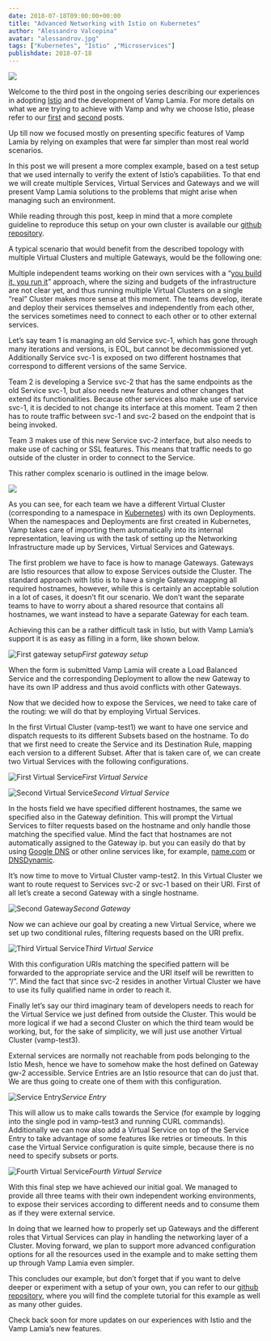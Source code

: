```yaml
---
date: 2018-07-18T09:00:00+00:00
title: "Advanced Networking with Istio on Kubernetes"
author: "Alessandro Valcepina"
avatar: "alessandrov.jpg"
tags: ["Kubernetes", "Istio" ,"Microservices"]
publishdate: 2018-07-18
---
```


![](https://cdn-images-1.medium.com/max/720/1*F05sDjQWQ0-YiDZ22RMSsQ.jpeg)

Welcome to the third post in the ongoing series describing our experiences in adopting [Istio](https://istio.io) and the
 development of Vamp Lamia. For more details on what we are trying to achieve with Vamp and why we choose Istio, please refer 
 to our [first](/blog/putting-istio-to-work/) and [second](/blog/ab-testing-istio/) posts.

<!--more-->


Up till now we focused mostly on presenting specific features of Vamp Lamia by relying on examples that were far simpler than most real world scenarios.

In this post we will present a more complex example, based on a test setup that we used internally to verify the extent of Istio’s capabilities. To that end we will create multiple Services, Virtual Services and Gateways and we will present Vamp Lamia solutions to the problems that might arise when managing such an environment.

While reading through this post, keep in mind that a more complete guideline to reproduce this setup on your own cluster is available our [github repository](https://github.com/magneticio/vamp2setup/tree/feature/advanced-networking-example#advanced-networking).

A typical scenario that would benefit from the described topology with multiple Virtual Clusters and multiple Gateways, would be the following one:

Multiple independent teams working on their own services with a “[you build it, you run it](https://queue.acm.org/detail.cfm?id=1142065)” approach, where the sizing and budgets of the infrastructure are not clear yet, and thus running multiple Virtual Clusters on a single “real” Cluster makes more sense at this moment. The teams develop, iterate and deploy their services themselves and independently from each other, the services sometimes need to connect to each other or to other external services.

Let’s say team 1 is managing an old Service svc-1, which has gone through many iterations and versions, is EOL, but cannot be decommissioned yet. Additionally Service svc-1 is exposed on two different hostnames that correspond to different versions of the same Service.

Team 2 is developing a Service svc-2 that has the same endpoints as the old Service svc-1, but also needs new features and other changes that extend its functionalities. Because other services also make use of service svc-1, it is decided to not change its interface at this moment. Team 2 then has to route traffic between svc-1 and svc-2 based on the endpoint that is being invoked.

Team 3 makes use of this new Service svc-2 interface, but also needs to make use of caching or SSL features. This means that traffic needs to go outside of the cluster in order to connect to the Service.

This rather complex scenario is outlined in the image below.

![](https://cdn-images-1.medium.com/max/3258/1*SRRQKjtceX_u39bIyrMvzA.jpeg)

As you can see, for each team we have a different Virtual Cluster (corresponding to a namespace in [Kubernetes](https://kubernetes.io)) with its own Deployments. When the namespaces and Deployments are first created in Kubernetes, Vamp takes care of importing them automatically into its internal representation, leaving us with the task of setting up the Networking Infrastructure made up by Services, Virtual Services and Gateways.

The first problem we have to face is how to manage Gateways. Gateways are Istio resources that allow to expose Services outside the Cluster. The standard approach with Istio is to have a single Gateway mapping all required hostnames, however, while this is certainly an acceptable solution in a lot of cases, it doesn’t fit our scenario. We don’t want the separate teams to have to worry about a shared resource that contains all hostnames, we want instead to have a separate Gateway for each team.

Achieving this can be a rather difficult task in Istio, but with Vamp Lamia’s support it is as easy as filling in a form, like shown below.

![First gateway setup](https://cdn-images-1.medium.com/max/5760/1*-dMWuBYX3M1lk5G0FNF77w.png)*First gateway setup*

When the form is submitted Vamp Lamia will create a Load Balanced Service and the corresponding Deployment to allow the new Gateway to have its own IP address and thus avoid conflicts with other Gateways.

Now that we decided how to expose the Services, we need to take care of the routing: we will do that by employing Virtual Services.

In the first Virtual Cluster (vamp-test1) we want to have one service and dispatch requests to its different Subsets based on the hostname.
To do that we first need to create the Service and its Destination Rule, mapping each version to a different Subset. After that is taken care of, we can create two Virtual Services with the following configurations.

![First Virtual Service](https://cdn-images-1.medium.com/max/5760/1*fUoVNnQsl3-oQW6QDhs34g.png)*First Virtual Service*

![Second Virtual Service](https://cdn-images-1.medium.com/max/5760/1*LtgFfCxrQzYrfVFz3utK8Q.png)*Second Virtual Service*

In the hosts field we have specified different hostnames, the same we specified also in the Gateway definition. This will prompt the Virtual Services to filter requests based on the hostname and only handle those matching the specified value. Mind the fact that hostnames are not automatically assigned to the Gateway ip. but you can easily do that by using [Google DNS](https://developers.google.com/speed/public-dns/) or other online services like, for example, [name.com](https://www.name.com/) or [DNSDynamic](https://www.dnsdynamic.org/).

It’s now time to move to Virtual Cluster vamp-test2. In this Virtual Cluster we want to route request to Services svc-2 or svc-1 based on their URI. First of all let’s create a second Gateway with a single hostname.

![Second Gateway](https://cdn-images-1.medium.com/max/5760/1*SsVvxIXaouqDP2ItsMrGlw.png)*Second Gateway*

Now we can achieve our goal by creating a new Virtual Service, where we set up two conditional rules, filtering requests based on the URI prefix.

![Third Virtual Service](https://cdn-images-1.medium.com/max/5760/1*SpSdCwvsMGsPbBC4fVfEaw.png)*Third Virtual Service*

With this configuration URIs matching the specified pattern will be forwarded to the appropriate service and the URI itself will be rewritten to “/”. Mind the fact that since svc-2 resides in another Virtual Cluster we have to use its fully qualified name in order to reach it.

Finally let’s say our third imaginary team of developers needs to reach for the Virtual Service we just defined from outside the Cluster. This would be more logical if we had a second Cluster on which the third team would be working, but, for the sake of simplicity, we will just use another Virtual Cluster (vamp-test3).

External services are normally not reachable from pods belonging to the Istio Mesh, hence we have to somehow make the host defined on Gateway gw-2 accessible. Service Entries are an Istio resource that can do just that.
We are thus going to create one of them with this configuration.

![Service Entry](https://cdn-images-1.medium.com/max/5760/1*0_SplKo6sSKYC9h8NF-jhQ.png)*Service Entry*

This will allow us to make calls towards the Service (for example by logging into the single pod in vamp-test3 and running CURL commands). Additionally we can now also add a Virtual Service on top of the Service Entry to take advantage of some features like retries or timeouts. In this case the Virtual Service configuration is quite simple, because there is no need to specify subsets or ports.

![Fourth Virtual Service](https://cdn-images-1.medium.com/max/5760/1*6NiWJAHTawe-Flgn1pzgYw.png)*Fourth Virtual Service*

With this final step we have achieved our initial goal. We managed to provide all three teams with their own independent working environments, to expose their services according to different needs and to consume them as if they were external service.

In doing that we learned how to properly set up Gateways and the different roles that Virtual Services can play in handling the networking layer of a Cluster. Moving forward, we plan to support more advanced configuration options for all the resources used in the example and to make setting them up through Vamp Lamia even simpler.

This concludes our example, but don’t forget that if you want to delve deeper or experiment with a setup of your own, you can refer to our [github repository](https://github.com/magneticio/vamp2setup), where you will find the complete tutorial for this example as well as many other guides.

Check back soon for more updates on our experiences with Istio and the Vamp Lamia’s new features.
